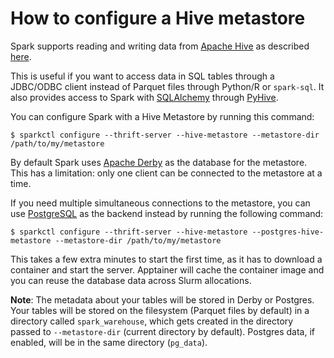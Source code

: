 # How to configure a Hive metastore
Spark supports reading and writing data from [Apache Hive](https://hive.apache.org) as described
[here](https://spark.apache.org/docs/latest/sql-data-sources-hive-tables.html).

This is useful if you want to access data in SQL tables through a JDBC/ODBC client
instead of Parquet files through Python/R or `spark-sql`. It also provides access to Spark with
[SQLAlchemy](https://www.sqlalchemy.org) through
[PyHive](https://kyuubi.readthedocs.io/en/v1.8.0/client/python/pyhive.html).

You can configure Spark with a Hive Metastore by running this command:
```console
$ sparkctl configure --thrift-server --hive-metastore --metastore-dir /path/to/my/metastore
```

By default Spark uses [Apache Derby](https://db.apache.org/derby/) as the database for the metastore.
This has a limitation: only one client can be connected to the metastore at a time.

If you need multiple simultaneous connections to the metastore, you can use
[PostgreSQL](https://www.postgresql.org) as the backend instead by running the following command:
```
$ sparkctl configure --thrift-server --hive-metastore --postgres-hive-metastore --metastore-dir /path/to/my/metastore
```
This takes a few extra minutes to start the first time, as it has to download a container and
start the server. Apptainer will cache the container image and you can reuse the database data
across Slurm allocations.

**Note**: The metadata about your tables will be stored in Derby or Postgres. Your tables will
be stored on the filesystem (Parquet files by default) in a directory called `spark_warehouse`,
which gets created in the directory passed to `--metastore-dir` (current directory by default).
Postgres data, if enabled, will be in the same directory (`pg_data`).
